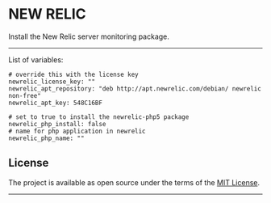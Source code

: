 NEW RELIC
=========

Install the New Relic server monitoring package.

---

List of variables:

```
# override this with the license key
newrelic_license_key: ""
newrelic_apt_repository: "deb http://apt.newrelic.com/debian/ newrelic non-free"
newrelic_apt_key: 548C16BF

# set to true to install the newrelic-php5 package
newrelic_php_install: false
# name for php application in newrelic
newrelic_php_name: ""
```

License
---

The project is available as open source under the terms of the [MIT License](http://opensource.org/licenses/MIT).

---
